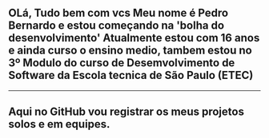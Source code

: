 OLá, Tudo bem com vcs
Meu nome é Pedro Bernardo e estou começando na 'bolha do desenvolvimento'
Atualmente estou com 16 anos e ainda curso o ensino medio,
tambem estou no 3º Modulo do curso de Desemvolvimento de Software da Escola tecnica de São Paulo (ETEC)
---------------------------------------------------------------------------------------------------------
-----------------------------------------------------------------
Aqui no GitHub vou registrar os meus projetos solos e em equipes.
-----------------------------------------------------------------
<!---
pedrobe30/pedrobe30 is a ✨ special ✨ repository because its `README.md` (this file) appears on your GitHub profile.
You can click the Preview link to take a look at your changes.
--->
